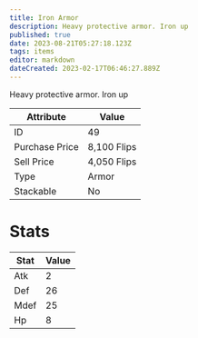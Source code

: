 ```yaml
---
title: Iron Armor
description: Heavy protective armor. Iron up
published: true
date: 2023-08-21T05:27:18.123Z
tags: items
editor: markdown
dateCreated: 2023-02-17T06:46:27.889Z
---
```


Heavy protective armor. Iron up

|Attribute|Value|
|-|-|
|ID|49|
|Purchase Price|8,100 Flips|
|Sell Price|4,050 Flips|
|Type|Armor|
|Stackable|No|

# Stats
|Stat|Value|
|-|-|
|Atk|2|
|Def|26|
|Mdef|25|
|Hp|8|
